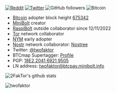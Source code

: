 [![Reddit](https://img.shields.io/badge/Reddit-%23FF4500.svg?logo=Reddit&logoColor=white)](https://reddit.com/user/twofaktor) 
[![Twitter](https://img.shields.io/badge/Twitter-%231DA1F2.svg?logo=Twitter&logoColor=white)](https://twitter.com/twofaktor) 
![GitHub followers](https://img.shields.io/github/followers/twofaktor) 
![Bitcoin](https://img.shields.io/badge/Bitcoin-000?style=for-the-badge&logo=bitcoin&logoColor=white) 

* [Bitcoin](https://github.com/bitcoin/bitcoin) adopter block height [675342](https://mempool.space/block/000000000000000000061afe0e46d4fdc818280dd4dd69d013b1cfc2cd551872)
* [MiniBolt](https://github.com/minibolt-guide) creator
* [RaspiBolt](https://github.com/raspibolt) outside collaborator since 12/11/2022
* [Tor](https://www.torproject.org/) network collaborator
* [NYM](https://github.com/nymtech/nym) early adopter
* [Nostr](https://nostr.com/) network collaborator: [Nostree](https://nostree.me/twofaktor)
* Twitter: [@twofaktor](https://twitter.com/twofaktor)
* BTCmap Supertagger: [Profile](https://btcmap.org/tagger/17175269)
* PGP: [18E2 2041 6921 9505](https://github.com/twofaktor.gpg)
* LN address: [twofaktor@btcpay.minibolt.info](lightning:twofaktor@btcpay.minibolt.info)

<div float="right">
  
![2FakTor's github stats](https://github-readme-stats.vercel.app/api?username=twofaktor&show_icons=true&theme=react&hide_border=true&show=reviews,discussions_started,discussions_answered,prs_merged,prs_merged_percentage)

</div>

<p>
  <img align="center" src="https://github-readme-streak-stats.herokuapp.com/?user=twofaktor&theme=react" alt="twofaktor" />
</p>
